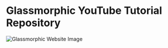 # Glassmorphic YouTube Tutorial Repository

![Glassmorphic Website Image](https://i.imgur.com/SCyLlLH.png)
